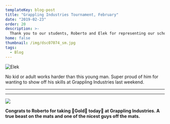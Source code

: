 ```yaml
---
templateKey: blog-post
title: "Grappling Industries Tournament, February"
date: "2019-02-23"
order: 20
description: >-
  Thank you to our students, Roberto and Elek for representing our school at the Grappling Industries Tournament.
home: false
thumbnail: /img/dsc07074_sm.jpg
tags:
  - Blog
---
```


![](/img/no-kids-or-adult-works-harder-than-this-young-man.-super-proud-of-him-for-wanting-to-show-off-his-skills-_grapplingindustries-last-weekend.-.jpg "Elek ")

No kid or adult works harder than this young man. Super proud of him for wanting to show off his skills at Grappling Industries last weekend.

---

---

![](/img/congrats-roberto.jpg)

**Congrats to Roberto for taking 🥇Gold🥇 today🥋 at Grappling Industries. A true beast on the mats and one of the nicest guys off the mats.**
